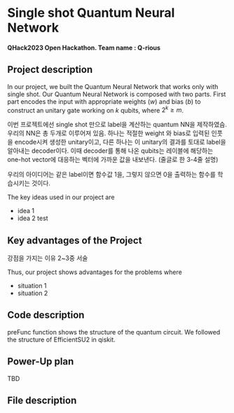 
# Single shot Quantum Neural Network
#### QHack2023 Open Hackathon. Team name : Q-rious


## Project description
In our project, we built the Quantum Neural Network that works only with single shot. Our Quantum Neural Network is composed with two parts. 
First part encodes the input with appropriate weights ($w$) and bias ($b$) to construct an unitary gate working on $k$ qubits, where $2^k \geq m$.

이번 프로젝트에선 single shot 만으로 label을 계산하는 quantum NN을 제작하였슴.
우리의 NN은 총 두개로 이루어져 있음. 
하나는 적절한 weight 와 bias로 입력된 인풋을 encode시켜 생성한 unitary이고, 다른 하나는 이 unitary의 결과를 토대로 label을 알아내는 decoder이다. 이때 decoder를 통해 나온 qubits는 레이블에 해당하는 one-hot vector에 대응하는 벡터에 가까운 값을 내보낸다. 
(줄글로 한 3-4줄 설명)

우리의 아이디어는 같은 label이면 함수값 1을, 그렇지 않으면 0을 출력하는 함수를 학습시키는 것이다.

The key ideas used in our project are
- idea 1
- idea 2
test

## Key advantages of the Project
강점을 가지는 이유 2~3중 서술

Thus, our project shows advantages for the problems where
- situation 1
- situation 2

## Code description
preFunc function shows the structure of the quantum circuit. We followed the structure of EfficientSU2 in qiskit. 



## Power-Up plan
TBD


## File description

